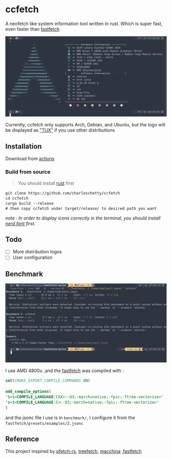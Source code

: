 # ccfetch

A neofetch like system information tool written in rust. Which is super fast, even faster than [fastfetch](https://github.com/fastfetch-cli/fastfetch)

![screenshot](/screenshots/screenshot1.png)

Currently, ccfetch only supports Arch, Debian, and Ubuntu, but the logo will be displayed as ["TUX"](https://en.wikipedia.org/wiki/Tux_(mascot)) if you use other distributions

## Installation

Download from [actions](https://github.com/charleschetty/ccfetch/actions/workflows/build.yml)

### Build from source

> You should install [rust](https://www.rust-lang.org/tools/install) first

```shell
git clone https://github.com/charleschetty/ccfetch
cd ccfetch
cargo build --release
# then copy ccfetch under target/release/ to desired path you want
```

*note : In order to display icons correctly in the terminal, you should install [nerd font](https://github.com/ryanoasis/nerd-fonts) first.*

## Todo

- [ ] More distribution logos
- [ ] User configuration

## Benchmark

![benchmark](/screenshots/benchmark.png)

I use AMD 4800u ,and the [fastfetch](https://github.com/fastfetch-cli/fastfetch) was compiled with :

```cmake
set(CMAKE_EXPORT_COMPILE_COMMANDS ON)

add_compile_options(
"$<$<COMPILE_LANGUAGE:CXX>:-O3;-march=native;-fpic;-ftree-vectorize>"
"$<$<COMPILE_LANGUAGE:C>:-O3;-march=native;-fpic;-ftree-vectorize>"
)
```

and the jsonc file I use is in `benchmark/`, I configure it from the `fastfetch/presets/examples/2.jsonc`

## Reference

This project inspired by [pfetch-rs](https://github.com/Gobidev/pfetch-rs), [treefetch](https://github.com/angelofallars/treefetch),  [macchina](https://github.com/Macchina-CLI/macchina) ,[fastfetch](https://github.com/fastfetch-cli/fastfetch)
